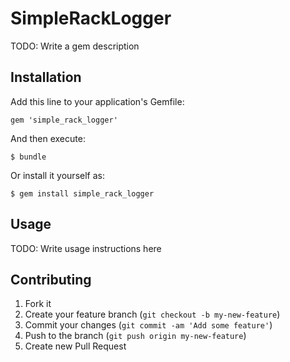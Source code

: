 # SimpleRackLogger

TODO: Write a gem description

## Installation

Add this line to your application's Gemfile:

    gem 'simple_rack_logger'

And then execute:

    $ bundle

Or install it yourself as:

    $ gem install simple_rack_logger

## Usage

TODO: Write usage instructions here

## Contributing

1. Fork it
2. Create your feature branch (`git checkout -b my-new-feature`)
3. Commit your changes (`git commit -am 'Add some feature'`)
4. Push to the branch (`git push origin my-new-feature`)
5. Create new Pull Request
